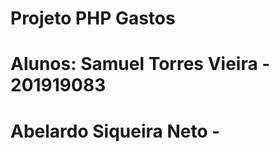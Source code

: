 # Projeto PHP Gastos
# Alunos: Samuel Torres Vieira -  201919083
#         Abelardo Siqueira Neto - 
